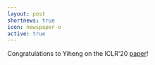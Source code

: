 ```yaml
---
layout: post
shortnews: true
icon: newspaper-o
active: true
---
```

Congratulations to Yiheng on the ICLR'20 [paper](https://arxiv.org/abs/1909.13425)!